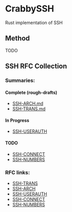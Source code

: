 # CrabbySSH
Rust implementation of SSH
## Method
TODO



## SSH RFC Collection
### Summaries:
#### Complete (rough-drafts)
* [SSH-ARCH.md](SSH-ARCH.md)
* [SSH-TRANS.md](SSH-TRANS.md)
#### In Progress
* [SSH-USERAUTH](SSH-USERAUTH.md)
#### TODO

* [SSH-CONNECT]()
* [SSH-NUMBERS]()

### RFC links:
* [SSH-TRANS](https://datatracker.ietf.org/doc/html/rfc4253)
* [SSH-ARCH](https://datatracker.ietf.org/doc/html/rfc4251)
* [SSH-USERAUTH](https://datatracker.ietf.org/doc/html/rfc4252)
* [SSH-CONNECT](https://datatracker.ietf.org/doc/html/rfc4254)
* [SSH-NUMBERS](https://datatracker.ietf.org/doc/html/rfc4250)